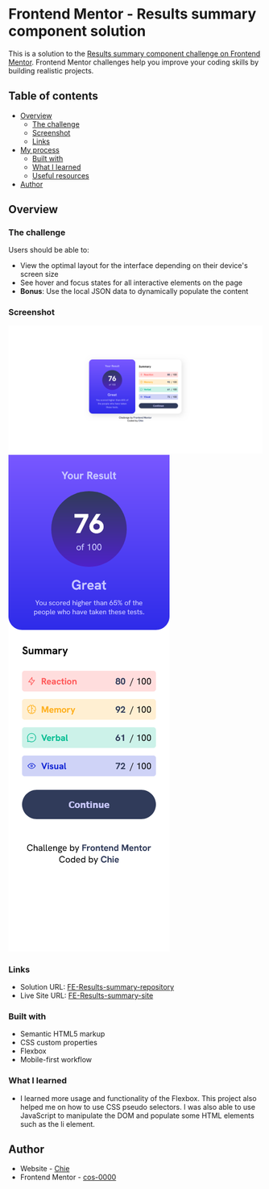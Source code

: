 # Frontend Mentor - Results summary component solution

This is a solution to the [Results summary component challenge on Frontend Mentor](https://www.frontendmentor.io/challenges/results-summary-component-CE_K6s0maV). Frontend Mentor challenges help you improve your coding skills by building realistic projects. 

## Table of contents

- [Overview](#overview)
  - [The challenge](#the-challenge)
  - [Screenshot](#screenshot)
  - [Links](#links)
- [My process](#my-process)
  - [Built with](#built-with)
  - [What I learned](#what-i-learned)
  - [Useful resources](#useful-resources)
- [Author](#author)



## Overview

### The challenge

Users should be able to:
- View the optimal layout for the interface depending on their device's screen size
- See hover and focus states for all interactive elements on the page
- **Bonus**: Use the local JSON data to dynamically populate the content

### Screenshot

![](./solution/summary-results-desktop.png)
![](./solution/summary-results-mobile.png)


### Links

- Solution URL: [FE-Results-summary-repository](https://github.com/cos-0000/results-summary)
- Live Site URL: [FE-Results-summary-site](https://cos-0000.github.io/results-summary/)

### Built with

- Semantic HTML5 markup
- CSS custom properties
- Flexbox
- Mobile-first workflow

### What I learned
- I learned more usage and functionality of the Flexbox. This project also helped me on how to use CSS pseudo selectors. I was also able to use JavaScript to manipulate the DOM and populate some HTML elements such as the li element.


## Author

- Website - [Chie](https://github.com/cos-0000)
- Frontend Mentor - [cos-0000](https://www.frontendmentor.io/profile/cos-0000)

